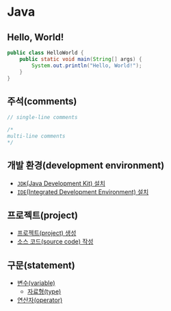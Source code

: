 # Java

## Hello, World!

```java
public class HelloWorld {
    public static void main(String[] args) {
        System.out.println("Hello, World!");
    }
}
```

## 주석(comments)

```java
// single-line comments

/*
multi-line comments
*/
```

## 개발 환경(development environment)

- [`JDK`(Java Development Kit) 설치](./java/development_environment/jdk_setup.md)
- [`IDE`(Integrated Development Environment) 설치](./java/development_environment/ide_setup.md)

## 프로젝트(project)

- [프로젝트(project) 생성](./java/project/project_creation.md)
- [소스 코드(source code) 작성](./java/project/source_code_write.md)

## 구문(statement)

- [변수(variable)](./java/expression_and_statement/variable.md)
  - [자료형(type)](./java/expression_and_statement/type.md)
- [연산자(operator)](./java/expression_and_statement/operator.md)

<!-- TODO -->
